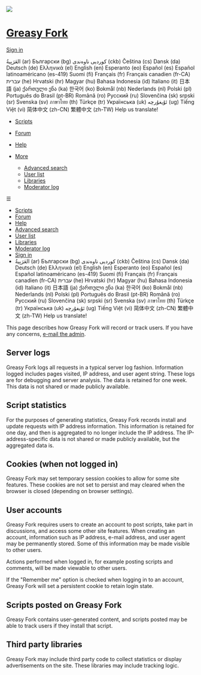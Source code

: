 [![](/vite/assets/blacklogo96-CxYTSM_T.png)](https://greasyfork.org/en)

[Greasy Fork](https://greasyfork.org/en)
========================================

[Sign in](https://greasyfork.org/en/users/sign_in?return_to=%2Fen%2Fhelp%2Fprivacy)

العَرَبِيةُ (ar) Български (bg) کوردیی ناوەندی (ckb) Čeština (cs) Dansk (da) Deutsch (de) Ελληνικά (el) English (en) Esperanto (eo) Español (es) Español latinoaméricano (es-419) Suomi (fi) Français (fr) Français canadien (fr-CA) עברית (he) Hrvatski (hr) Magyar (hu) Bahasa Indonesia (id) Italiano (it) 日本語 (ja) ქართული ენა (ka) 한국어 (ko) Bokmål (nb) Nederlands (nl) Polski (pl) Português do Brasil (pt-BR) Română (ro) Русский (ru) Slovenčina (sk) srpski (sr) Svenska (sv) ภาษาไทย (th) Türkçe (tr) Українська (uk) ئۇيغۇرچە (ug) Tiếng Việt (vi) 简体中文 (zh-CN) 繁體中文 (zh-TW) Help us translate! 

* [Scripts](https://greasyfork.org/en/scripts)
* [Forum](https://greasyfork.org/en/discussions)
* [Help](https://greasyfork.org/en/help)
* [More](#)
    
    * [Advanced search](https://greasyfork.org/en/search)
    * [User list](https://greasyfork.org/en/users)
    * [Libraries](https://greasyfork.org/en/scripts/libraries)
    * [Moderator log](https://greasyfork.org/en/moderator_actions)
    

☰

* [Scripts](https://greasyfork.org/en/scripts)
* [Forum](https://greasyfork.org/en/discussions)
* [Help](https://greasyfork.org/en/help)
* [Advanced search](https://greasyfork.org/en/search)
* [User list](https://greasyfork.org/en/users)
* [Libraries](https://greasyfork.org/en/scripts/libraries)
* [Moderator log](https://greasyfork.org/en/moderator_actions)
* [Sign in](https://greasyfork.org/en/users/sign_in?return_to=%2Fen%2Fhelp%2Fprivacy)
* العَرَبِيةُ (ar) Български (bg) کوردیی ناوەندی (ckb) Čeština (cs) Dansk (da) Deutsch (de) Ελληνικά (el) English (en) Esperanto (eo) Español (es) Español latinoaméricano (es-419) Suomi (fi) Français (fr) Français canadien (fr-CA) עברית (he) Hrvatski (hr) Magyar (hu) Bahasa Indonesia (id) Italiano (it) 日本語 (ja) ქართული ენა (ka) 한국어 (ko) Bokmål (nb) Nederlands (nl) Polski (pl) Português do Brasil (pt-BR) Română (ro) Русский (ru) Slovenčina (sk) srpski (sr) Svenska (sv) ภาษาไทย (th) Türkçe (tr) Українська (uk) ئۇيغۇرچە (ug) Tiếng Việt (vi) 简体中文 (zh-CN) 繁體中文 (zh-TW) Help us translate! 
    

This page describes how Greasy Fork will record or track users. If you have any concerns, [e-mail the admin](mailto:jason.barnabe@gmail.com).

Server logs
-----------

Greasy Fork logs all requests in a typical server log fashion. Information logged includes pages visited, IP address, and user agent string. These logs are for debugging and server analysis. The data is retained for one week. This data is not shared or made publicly available.

Script statistics
-----------------

For the purposes of generating statistics, Greasy Fork records install and update requests with IP address information. This information is retained for one day, and then is aggregated to no longer include the IP address. The IP-address-specific data is not shared or made publicly available, but the aggregated data is.

Cookies (when not logged in)
----------------------------

Greasy Fork may set temporary session cookies to allow for some site features. These cookies are not set to persist and may cleared when the browser is closed (depending on browser settings).

User accounts
-------------

Greasy Fork requires users to create an account to post scripts, take part in discussions, and access some other site features. When creating an account, information such as IP address, e-mail address, and user agent may be permanently stored. Some of this information may be made visible to other users.

Actions performed when logged in, for example posting scripts and comments, will be made viewable to other users.

If the "Remember me" option is checked when logging in to an account, Greasy Fork will set a persistent cookie to retain login state.

Scripts posted on Greasy Fork
-----------------------------

Greasy Fork contains user-generated content, and scripts posted may be able to track users if they install that script.

Third party libraries
---------------------

Greasy Fork may include third party code to collect statistics or display advertisements on the site. These libraries may include tracking logic.